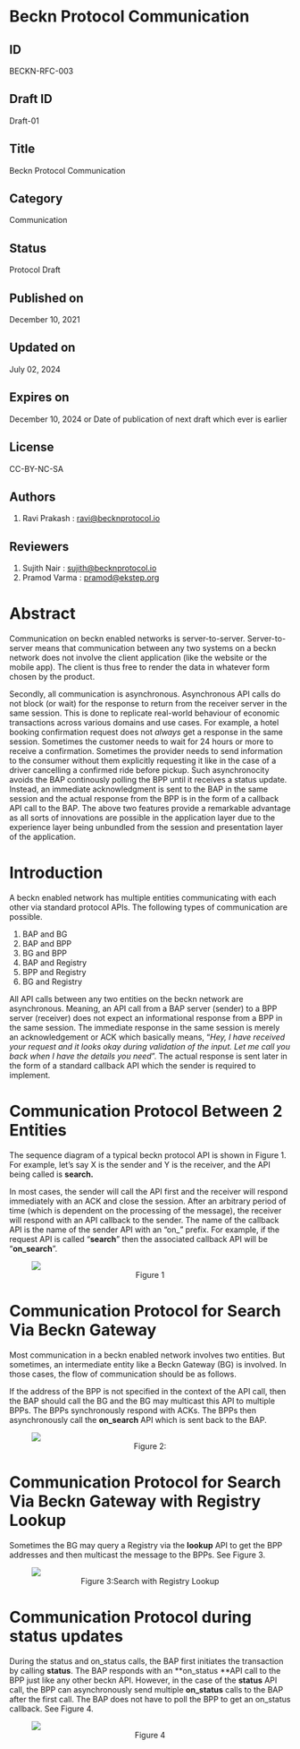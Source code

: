 # Beckn Protocol Communication

## ID 
BECKN-RFC-003

## Draft ID
Draft-01

## Title
Beckn Protocol Communication

## Category
Communication

## Status
Protocol Draft

## Published on
December 10, 2021

## Updated on
July 02, 2024

## Expires on
December 10, 2024 or Date of publication of next draft which ever is earlier

## License
CC-BY-NC-SA

## Authors
1. Ravi Prakash : ravi@becknprotocol.io 

## Reviewers
1. Sujith Nair : sujith@becknprotocol.io 
2. Pramod Varma : pramod@ekstep.org

# Abstract
Communication on beckn enabled networks is server-to-server. Server-to-server means that communication between any two systems on a beckn network does not involve the client application (like the website or the mobile app). The client is thus free to render the data in whatever form chosen by the product. 

Secondly, all communication is asynchronous. Asynchronous API calls do not block (or wait) for the response to return from the receiver server in the same session. This is done to replicate real-world behaviour of economic transactions across various domains and use cases. For example, a hotel booking confirmation request does not _always_ get a response in the same session. Sometimes the customer needs to wait for 24 hours or more to receive a confirmation. Sometimes the provider needs to send information to the consumer without them explicitly requesting it like in the case of a driver cancelling a confirmed ride before pickup. Such asynchronocity avoids the BAP continously polling the BPP until it receives a status update. Instead, an immediate acknowledgment is sent to the BAP in the same session and the actual response from the BPP is in the form of a callback API call to the BAP. The above two features provide a remarkable advantage as all sorts of innovations are possible in the application layer due to the experience layer being unbundled from the session and presentation layer of the application.

# Introduction
A beckn enabled network has multiple entities communicating with each other via standard protocol APIs. The following types of communication are possible.

1. BAP and BG
2. BAP and BPP
3. BG and BPP
4. BAP and Registry
5. BPP and Registry
6. BG and Registry

All API calls between any two entities on the beckn network are asynchronous. Meaning, an API call from a BAP server (sender) to a BPP server (receiver) does not expect an informational response from a BPP in the same session. The immediate response in the same session is merely an acknowledgement or ACK which basically means, “_Hey, I have received your request and it looks okay during validation of the input. Let me call you back when I have the details you need_”. The actual response is sent later in the form of a standard callback API which the sender is required to implement. 

# Communication Protocol Between 2 Entities

The sequence diagram of a typical beckn protocol API is shown in Figure 1. For example, let’s say X is the sender and Y is the receiver, and the API being called is **search.**

In most cases, the sender will call the API first and the receiver will respond immediately with an ACK and close the session. After an arbitrary period of time (which is dependent on the processing of the message), the receiver will respond with an API callback to the sender. The name of the callback API is the name of the sender API with an “on_” prefix. For example, if the request API is called “**search**” then the associated callback API will be “**on_search**”.

<figure>
<img align="center" src="https://github.com/beckn/protocol-specifications/blob/master/docs/images/Async-Communication.png">
<figcaption align="center">Figure 1</figcaption>
</figure>

# Communication Protocol for Search Via Beckn Gateway

Most communication in a beckn enabled network involves two entities. But sometimes, an intermediate entity like a Beckn Gateway (BG) is involved. In those cases, the flow of communication should be as follows.

If the address of the BPP is not specified in the context of the API call, then the BAP should call the BG and the BG may multicast this API to multiple BPPs. 
The BPPs synchronously respond with ACKs. The BPPs then asynchronously call the **on_search** API which is sent back to the BAP. 

<figure>
<img src="https://github.com/beckn/protocol-specifications/blob/master/docs/images/Search-Multicast.png">
<figcaption align="center">Figure 2:</figcaption>
</figure>

# Communication Protocol for Search Via Beckn Gateway with Registry Lookup

Sometimes the BG may query a Registry via the **lookup** API to get the BPP addresses and then multicast the message to the BPPs. See Figure 3.
<figure>
<img src="https://github.com/beckn/protocol-specifications/blob/master/docs/images/Search-Multicast-with-Reg.png">
<figcaption align = "center">Figure 3:Search with Registry Lookup</figcaption>
</figure>

# Communication Protocol during status updates

During the status and on_status calls, the BAP first initiates the transaction by calling **status**. The BAP responds with an **on_status **API call to the BPP just like any other beckn API. However, in the case of the **status** API call, the BPP can asynchronously send multiple **on_status** calls to the BAP after the first call. The BAP does not have to poll the BPP to get an on_status callback. See Figure 4.

<figure>
<img src="https://github.com/beckn/protocol-specifications/blob/master/docs/images/Status.png">
<figcaption align = "center">Figure 4</figcaption>
</figure>
